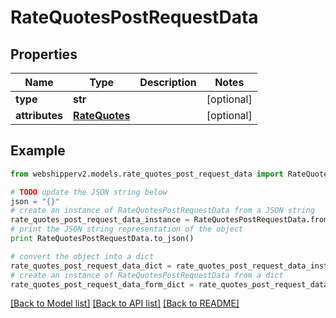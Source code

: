 # RateQuotesPostRequestData


## Properties
Name | Type | Description | Notes
------------ | ------------- | ------------- | -------------
**type** | **str** |  | [optional] 
**attributes** | [**RateQuotes**](RateQuotes.md) |  | [optional] 

## Example

```python
from webshipperv2.models.rate_quotes_post_request_data import RateQuotesPostRequestData

# TODO update the JSON string below
json = "{}"
# create an instance of RateQuotesPostRequestData from a JSON string
rate_quotes_post_request_data_instance = RateQuotesPostRequestData.from_json(json)
# print the JSON string representation of the object
print RateQuotesPostRequestData.to_json()

# convert the object into a dict
rate_quotes_post_request_data_dict = rate_quotes_post_request_data_instance.to_dict()
# create an instance of RateQuotesPostRequestData from a dict
rate_quotes_post_request_data_form_dict = rate_quotes_post_request_data.from_dict(rate_quotes_post_request_data_dict)
```
[[Back to Model list]](../README.md#documentation-for-models) [[Back to API list]](../README.md#documentation-for-api-endpoints) [[Back to README]](../README.md)


